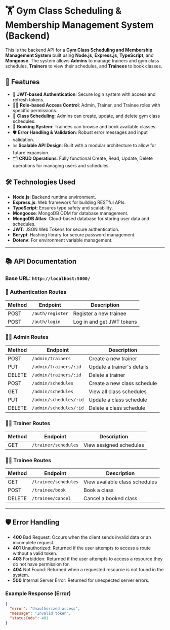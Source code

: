 # 🏋️ Gym Class Scheduling & Membership Management System (Backend)

This is the backend API for a **Gym Class Scheduling and Membership Management System** built using **Node.js**, **Express.js**, **TypeScript**, and **Mongoose**. The system allows **Admins** to manage trainers and gym class schedules, **Trainers** to view their schedules, and **Trainees** to book classes.

## 🚀 Features

- 🔐 **JWT-based Authentication**: Secure login system with access and refresh tokens.
- 🧑‍💼 **Role-based Access Control**: Admin, Trainer, and Trainee roles with specific permissions.
- 📅 **Class Scheduling**: Admins can create, update, and delete gym class schedules.
- 📝 **Booking System**: Trainees can browse and book available classes.
- 🛡️ **Error Handling & Validation**: Robust error messages and input validation.
- 📊 **Scalable API Design**: Built with a modular architecture to allow for future expansion.
- 🗂 **CRUD Operations**: Fully functional Create, Read, Update, Delete operations for managing users and schedules.

## 🛠️ Technologies Used

- **Node.js**: Backend runtime environment.
- **Express.js**: Web framework for building RESTful APIs.
- **TypeScript**: Ensures type safety and scalability.
- **Mongoose**: MongoDB ODM for database management.
- **MongoDB Atlas**: Cloud-based database for storing user data and schedules.
- **JWT**: JSON Web Tokens for secure authentication.
- **Bcrypt**: Hashing library for secure password management.
- **Dotenv**: For environment variable management.

---

## 📚 API Documentation

### Base URL: `http://localhost:5000/`

### 🔐 Authentication Routes

| Method | Endpoint        | Description                 |
|--------|-----------------|-----------------------------|
| POST   | `/auth/register` | Register a new trainee      |
| POST   | `/auth/login`    | Log in and get JWT tokens   |

### 🧑‍💼 Admin Routes

| Method | Endpoint               | Description                          |
|--------|------------------------|--------------------------------------|
| POST   | `/admin/trainers`       | Create a new trainer                 |
| PUT    | `/admin/trainers/:id`   | Update a trainer's details           |
| DELETE | `/admin/trainers/:id`   | Delete a trainer                     |
| POST   | `/admin/schedules`      | Create a new class schedule          |
| GET    | `/admin/schedules`      | View all class schedules             |
| PUT    | `/admin/schedules/:id`  | Update a class schedule              |
| DELETE | `/admin/schedules/:id`  | Delete a class schedule              |

### 🧑‍🏫 Trainer Routes

| Method | Endpoint               | Description                          |
|--------|------------------------|--------------------------------------|
| GET    | `/trainer/schedules`    | View assigned schedules              |

### 🧑‍💪 Trainee Routes

| Method | Endpoint               | Description                          |
|--------|------------------------|--------------------------------------|
| GET    | `/trainee/schedules`    | View available class schedules       |
| POST   | `/trainee/book`         | Book a class                        |
| DELETE | `/trainee/cancel`       | Cancel a booked class               |

---

## 🛡️ Error Handling

- **400** Bad Request: Occurs when the client sends invalid data or an incomplete request.
- **401** Unauthorized: Returned if the user attempts to access a route without a valid token.
- **403** Forbidden: Returned if the user attempts to access a resource they do not have permission for.
- **404** Not Found: Returned when a requested resource is not found in the system.
- **500** Internal Server Error: Returned for unexpected server errors.

### Example Response (Error)

```json
{
  "error": "Unauthorized access",
  "message": "Invalid token",
  "statusCode": 401
}

